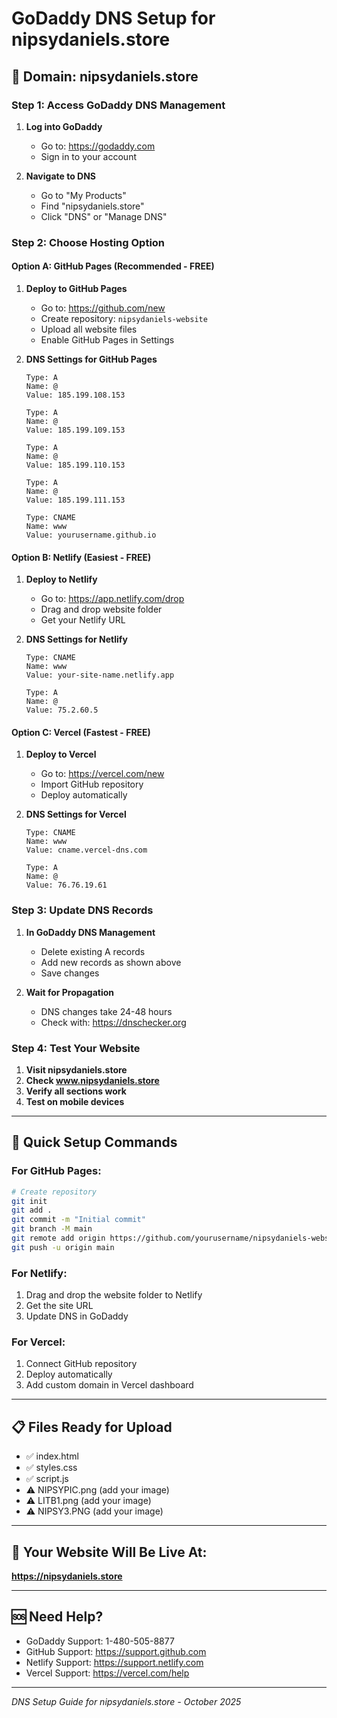 # GoDaddy DNS Setup for nipsydaniels.store

## 🎯 **Domain: nipsydaniels.store**

### **Step 1: Access GoDaddy DNS Management**

1. **Log into GoDaddy**
   - Go to: https://godaddy.com
   - Sign in to your account

2. **Navigate to DNS**
   - Go to "My Products"
   - Find "nipsydaniels.store"
   - Click "DNS" or "Manage DNS"

### **Step 2: Choose Hosting Option**

#### **Option A: GitHub Pages (Recommended - FREE)**
1. **Deploy to GitHub Pages**
   - Go to: https://github.com/new
   - Create repository: `nipsydaniels-website`
   - Upload all website files
   - Enable GitHub Pages in Settings

2. **DNS Settings for GitHub Pages**
   ```
   Type: A
   Name: @
   Value: 185.199.108.153
   
   Type: A
   Name: @
   Value: 185.199.109.153
   
   Type: A
   Name: @
   Value: 185.199.110.153
   
   Type: A
   Name: @
   Value: 185.199.111.153
   
   Type: CNAME
   Name: www
   Value: yourusername.github.io
   ```

#### **Option B: Netlify (Easiest - FREE)**
1. **Deploy to Netlify**
   - Go to: https://app.netlify.com/drop
   - Drag and drop website folder
   - Get your Netlify URL

2. **DNS Settings for Netlify**
   ```
   Type: CNAME
   Name: www
   Value: your-site-name.netlify.app
   
   Type: A
   Name: @
   Value: 75.2.60.5
   ```

#### **Option C: Vercel (Fastest - FREE)**
1. **Deploy to Vercel**
   - Go to: https://vercel.com/new
   - Import GitHub repository
   - Deploy automatically

2. **DNS Settings for Vercel**
   ```
   Type: CNAME
   Name: www
   Value: cname.vercel-dns.com
   
   Type: A
   Name: @
   Value: 76.76.19.61
   ```

### **Step 3: Update DNS Records**

1. **In GoDaddy DNS Management**
   - Delete existing A records
   - Add new records as shown above
   - Save changes

2. **Wait for Propagation**
   - DNS changes take 24-48 hours
   - Check with: https://dnschecker.org

### **Step 4: Test Your Website**

1. **Visit nipsydaniels.store**
2. **Check www.nipsydaniels.store**
3. **Verify all sections work**
4. **Test on mobile devices**

---

## 🚀 **Quick Setup Commands**

### **For GitHub Pages:**
```bash
# Create repository
git init
git add .
git commit -m "Initial commit"
git branch -M main
git remote add origin https://github.com/yourusername/nipsydaniels-website.git
git push -u origin main
```

### **For Netlify:**
1. Drag and drop the website folder to Netlify
2. Get the site URL
3. Update DNS in GoDaddy

### **For Vercel:**
1. Connect GitHub repository
2. Deploy automatically
3. Add custom domain in Vercel dashboard

---

## 📋 **Files Ready for Upload**

- ✅ index.html
- ✅ styles.css
- ✅ script.js
- ⚠️ NIPSYPIC.png (add your image)
- ⚠️ LITB1.png (add your image)
- ⚠️ NIPSY3.PNG (add your image)

---

## 🎯 **Your Website Will Be Live At:**
**https://nipsydaniels.store**

---

## 🆘 **Need Help?**
- GoDaddy Support: 1-480-505-8877
- GitHub Support: https://support.github.com
- Netlify Support: https://support.netlify.com
- Vercel Support: https://vercel.com/help

---

*DNS Setup Guide for nipsydaniels.store - October 2025*
